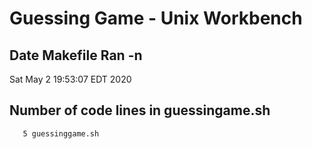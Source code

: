 # Guessing Game - Unix Workbench
## Date Makefile Ran -n
Sat May  2 19:53:07 EDT 2020
## Number of code lines in guessingame.sh
       5 guessinggame.sh
